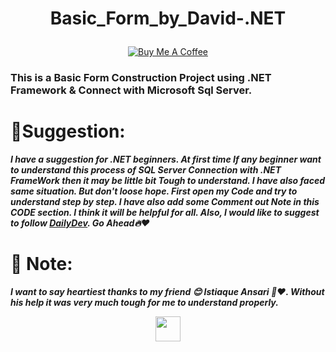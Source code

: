 

# <p align="center"> Basic_Form_by_David-.NET </p>
<div align="center" > 
 
<a href="#" >[![Buy Me A Coffee](https://img.shields.io/open-vsx/stars/redhat/java?color=D8B024&label=buy%20me%20a%20coffee&style=plastic)](https://www.buymeacoffee.com/DebtanuKhanra)‎</a>
 
</div>

### This is a Basic Form Construction Project using .NET Framework & Connect with Microsoft Sql Server.<br>

# 📝Suggestion: 
  ***I have a suggestion for .NET beginners. At first time If any beginner want to understand this process of SQL Server Connection with .NET FrameWork then 
  it may be little bit Tough to understand. I have also faced same situation. But don't loose hope. First open my Code and try to understand step by step. I have also add some Comment out Note in this
  CODE section. I think it will be helpful for all. Also, I would like to suggest to follow [DailyDev](https://app.daily.dev/DebtanuKhanra). Go Ahead🔥❤️‍***<br>

# 📝 Note:
***I want to say heartiest thanks to my friend 😊 Istiaque Ansari 🙏❤️‍. Without his help it was very much tough for me to understand properly.***<br>

<div align="center">

<img  height="40" src="https://img.shields.io/badge/😊Thanks🙏to%20all❤️‍🔥-000000?style=plastic&logoColor=white">

</div>
